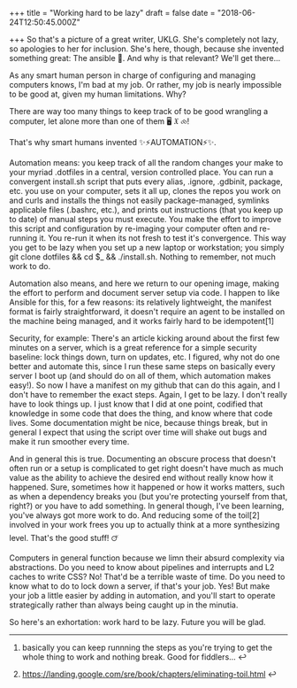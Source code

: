 
+++
title = "Working hard to be lazy"
draft = false
date = "2018-06-24T12:50:45.000Z"

+++
So that's a picture of a great writer, UKLG. She's completely not lazy, so
apologies to her for inclusion. She's here, though, because she invented
something great: The ansible 🌌. And why is that relevant? We'll get there...

As any smart human person in charge of configuring and managing computers knows,
I'm bad at my job. Or rather, my job is nearly impossible to be good at, given
my human limitations. Why?

There are way too many things to keep track of to be good wrangling a computer,
let alone more than one of them 🖥 𝔛 ⧝!

That's why smart humans invented ✨⚡️AUTOMATION⚡️✨.

Automation means: you keep track of all the random changes your make to your
myriad .dotfiles  in a central, version controlled place. You can run a
convergent install.sh  script that puts every alias, .ignore, .gdbinit, package,
etc. you use on your computer, sets it all up, clones the repos you work on and
curls and installs the things not easily package-managed, symlinks applicable
files (.bashrc, etc.), and prints out instructions (that you keep up to date) of
manual steps you must execute. You make the effort to improve this script and
configuration by re-imaging your computer often and re-running it. You re-run it
when its not fresh to test it's convergence. This way you get to be lazy  when
you set up a new laptop or workstation; you simply git clone dotfiles && cd $_
&& ./install.sh. Nothing to remember, not much work to do.

Automation also means, and here we return to our opening image, making the
effort to perform and document server setup via code. I happen to like Ansible
for this, for a few reasons: its relatively lightweight, the manifest format is
fairly straightforward, it doesn't require an agent to be installed on the
machine being managed, and it works fairly hard to be idempotent[1]

Security, for example: There's an article kicking around about the first few
minutes on a server, which is a great reference for a simple security baseline:
lock things down, turn on updates, etc. I figured, why not do one better and
automate this, since I run these same steps on basically every server I boot up
(and should do on all of them, which automation makes easy!). So now I have a
manifest on my github that can do this again, and I don't have to remember the
exact steps. Again, I get to be lazy. I don't really have to look things up. I
just know that I did at one point, codified that knowledge in some code that
does the thing, and know where that code lives. Some  documentation might be
nice, because things break, but in general I expect that using the script over
time will shake out bugs and make it run smoother every time.

And in general this is true. Documenting an obscure process that doesn't often
run or a setup is complicated to get right doesn't have much as much value as
the ability to achieve the desired end without really know how it happened.
Sure, sometimes how it happened or how it works matters, such as when a
dependency breaks you (but you're protecting yourself from that, right?) or you
have to add something. In general though, I've been learning, you've always got
more work to do. And reducing some of the toil[2]  involved in your work frees
you up to actually think at a more synthesizing level. That's the good stuff! 🜚

Computers in general function because we limn their absurd complexity via
abstractions. Do you need to know about pipelines and interrupts and L2 caches
to write CSS? No! That'd be a terrible waste of time. Do you need to know what
to do to lock down a server, if that's your job. Yes! But make your job a little
easier by adding in automation, and you'll start to operate strategically rather
than always being caught up in the minutia.

So here's an exhortation: work hard to be lazy. Future you will be glad.


--------------------------------------------------------------------------------

 1. basically you can keep runnning the steps as you're trying to get the whole
    thing to work and nothing break. Good for fiddlers... ↩︎
    
    
 2. https://landing.google.com/sre/book/chapters/eliminating-toil.html ↩︎
